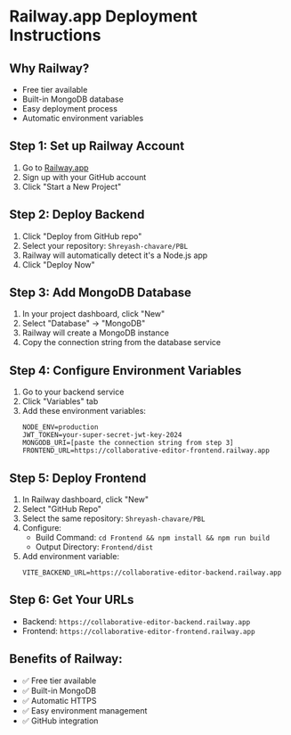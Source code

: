 # Railway.app Deployment Instructions

## Why Railway?
- Free tier available
- Built-in MongoDB database
- Easy deployment process
- Automatic environment variables

## Step 1: Set up Railway Account
1. Go to [Railway.app](https://railway.app)
2. Sign up with your GitHub account
3. Click "Start a New Project"

## Step 2: Deploy Backend
1. Click "Deploy from GitHub repo"
2. Select your repository: `Shreyash-chavare/PBL`
3. Railway will automatically detect it's a Node.js app
4. Click "Deploy Now"

## Step 3: Add MongoDB Database
1. In your project dashboard, click "New"
2. Select "Database" → "MongoDB"
3. Railway will create a MongoDB instance
4. Copy the connection string from the database service

## Step 4: Configure Environment Variables
1. Go to your backend service
2. Click "Variables" tab
3. Add these environment variables:
   ```
   NODE_ENV=production
   JWT_TOKEN=your-super-secret-jwt-key-2024
   MONGODB_URI=[paste the connection string from step 3]
   FRONTEND_URL=https://collaborative-editor-frontend.railway.app
   ```

## Step 5: Deploy Frontend
1. In Railway dashboard, click "New"
2. Select "GitHub Repo"
3. Select the same repository: `Shreyash-chavare/PBL`
4. Configure:
   - Build Command: `cd Frontend && npm install && npm run build`
   - Output Directory: `Frontend/dist`
5. Add environment variable:
   ```
   VITE_BACKEND_URL=https://collaborative-editor-backend.railway.app
   ```

## Step 6: Get Your URLs
- Backend: `https://collaborative-editor-backend.railway.app`
- Frontend: `https://collaborative-editor-frontend.railway.app`

## Benefits of Railway:
- ✅ Free tier available
- ✅ Built-in MongoDB
- ✅ Automatic HTTPS
- ✅ Easy environment management
- ✅ GitHub integration
